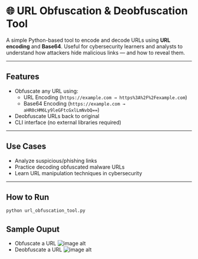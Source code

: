 # 🌐 URL Obfuscation & Deobfuscation Tool

A simple Python-based tool to encode and decode URLs using **URL encoding** and **Base64**. Useful for cybersecurity learners and analysts to understand how attackers hide malicious links — and how to reveal them.

---

## Features

- Obfuscate any URL using:
  - URL Encoding (`https://example.com → https%3A%2F%2Fexample.com`)
  - Base64 Encoding (`https://example.com → aHR0cHM6Ly9leGFtcGxlLmNvbQ==`)
- Deobfuscate URLs back to original
- CLI interface (no external libraries required)

---

## Use Cases

-  Analyze suspicious/phishing links
-  Practice decoding obfuscated malware URLs
-  Learn URL manipulation techniques in cybersecurity

---

## How to Run

```bash
python url_obfuscation_tool.py
```
## Sample Ouput
- Obfuscate a URL
  ![image alt]()
- Deobfuscate a URL
  ![image alt]()

